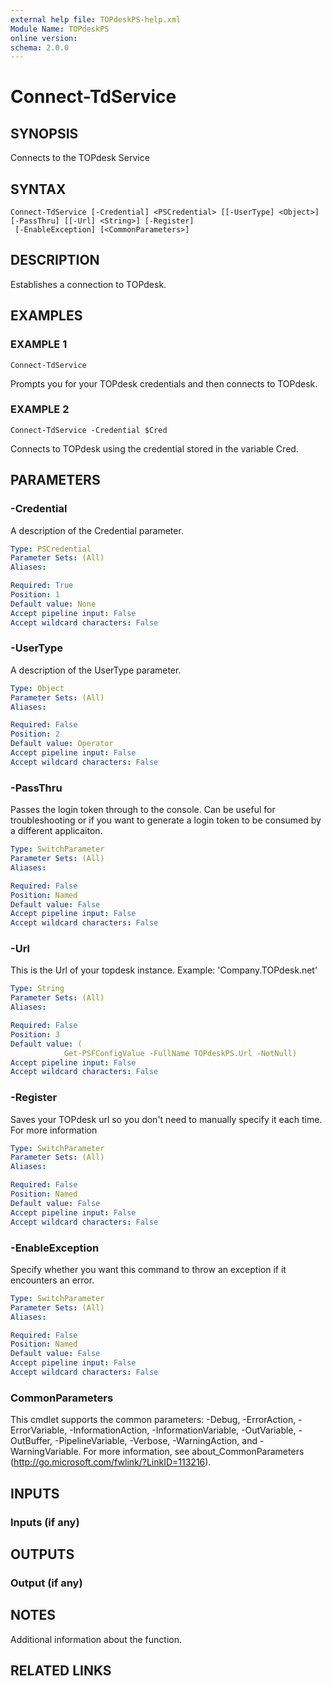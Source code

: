 ```yaml
---
external help file: TOPdeskPS-help.xml
Module Name: TOPdeskPS
online version:
schema: 2.0.0
---
```


# Connect-TdService

## SYNOPSIS
Connects to the TOPdesk Service

## SYNTAX

```
Connect-TdService [-Credential] <PSCredential> [[-UserType] <Object>] [-PassThru] [[-Url] <String>] [-Register]
 [-EnableException] [<CommonParameters>]
```

## DESCRIPTION
Establishes a connection to TOPdesk.

## EXAMPLES

### EXAMPLE 1
```
Connect-TdService
```

Prompts you for your TOPdesk credentials and then connects to TOPdesk.

### EXAMPLE 2
```
Connect-TdService -Credential $Cred
```

Connects to TOPdesk using the credential stored in the variable Cred.

## PARAMETERS

### -Credential
A description of the Credential parameter.

```yaml
Type: PSCredential
Parameter Sets: (All)
Aliases:

Required: True
Position: 1
Default value: None
Accept pipeline input: False
Accept wildcard characters: False
```

### -UserType
A description of the UserType parameter.

```yaml
Type: Object
Parameter Sets: (All)
Aliases:

Required: False
Position: 2
Default value: Operator
Accept pipeline input: False
Accept wildcard characters: False
```

### -PassThru
Passes the login token through to the console.
Can be useful for troubleshooting or if you want to generate a login token to be consumed by a different applicaiton.

```yaml
Type: SwitchParameter
Parameter Sets: (All)
Aliases:

Required: False
Position: Named
Default value: False
Accept pipeline input: False
Accept wildcard characters: False
```

### -Url
This is the Url of your topdesk instance.
Example: 'Company.TOPdesk.net'

```yaml
Type: String
Parameter Sets: (All)
Aliases:

Required: False
Position: 3
Default value: (
			Get-PSFConfigValue -FullName TOPdeskPS.Url -NotNull)
Accept pipeline input: False
Accept wildcard characters: False
```

### -Register
Saves your TOPdesk url so you don't need to manually specify it each time.
For more information

```yaml
Type: SwitchParameter
Parameter Sets: (All)
Aliases:

Required: False
Position: Named
Default value: False
Accept pipeline input: False
Accept wildcard characters: False
```

### -EnableException
Specify whether you want this command to throw an exception if it encounters an error.

```yaml
Type: SwitchParameter
Parameter Sets: (All)
Aliases:

Required: False
Position: Named
Default value: False
Accept pipeline input: False
Accept wildcard characters: False
```

### CommonParameters
This cmdlet supports the common parameters: -Debug, -ErrorAction, -ErrorVariable, -InformationAction, -InformationVariable, -OutVariable, -OutBuffer, -PipelineVariable, -Verbose, -WarningAction, and -WarningVariable.
For more information, see about_CommonParameters (http://go.microsoft.com/fwlink/?LinkID=113216).

## INPUTS

### Inputs (if any)
## OUTPUTS

### Output (if any)
## NOTES
Additional information about the function.

## RELATED LINKS
